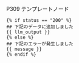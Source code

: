 P309 テンプレートノード

```jinja2
{% if status == "200" %}
## 下記のデータに追加しました
{{ llm_output }}
{% else %}
## 下記のエラーが発生しました
{{ message }}
{% endif %}
```



